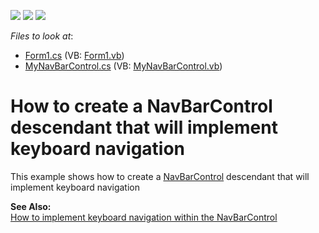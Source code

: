 <!-- default badges list -->
![](https://img.shields.io/endpoint?url=https://codecentral.devexpress.com/api/v1/VersionRange/128633288/13.1.4%2B)
[![](https://img.shields.io/badge/Open_in_DevExpress_Support_Center-FF7200?style=flat-square&logo=DevExpress&logoColor=white)](https://supportcenter.devexpress.com/ticket/details/E893)
[![](https://img.shields.io/badge/📖_How_to_use_DevExpress_Examples-e9f6fc?style=flat-square)](https://docs.devexpress.com/GeneralInformation/403183)
<!-- default badges end -->
<!-- default file list -->
*Files to look at*:

* [Form1.cs](./CS/WindowsApplication1/Form1.cs) (VB: [Form1.vb](./VB/WindowsApplication1/Form1.vb))
* [MyNavBarControl.cs](./CS/WindowsApplication1/MyNavBarControl.cs) (VB: [MyNavBarControl.vb](./VB/WindowsApplication1/MyNavBarControl.vb))
<!-- default file list end -->
# How to create a NavBarControl descendant that will implement keyboard navigation 


<p>This example shows how to create a <a href="http://documentation.devexpress.com/#XtraNavBar/clsDevExpressXtraNavBarNavBarControltopic">NavBarControl</a> descendant that will implement keyboard navigation</p><p><strong>See Also:</strong><br />
<a href="https://www.devexpress.com/Support/Center/p/A2886">How to implement keyboard navigation within the NavBarControl</a></p>

<br/>



